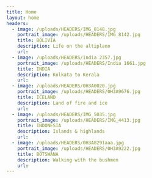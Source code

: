 ```yaml
---
title: Home
layout: home
headers:
  - image: /uploads/HEADERS/IMG_8148.jpg
    portrait_image: /uploads/HEADERS/IMG_8142.jpg
    title: BOLIVIA
    description: Life on the altiplano
    url:
  - image: /uploads/HEADERS/India 2357.jpg
    portrait_image: /uploads/HEADERS/India 1661.jpg
    title: INDIA
    description: Kolkata to Kerala
    url:
  - image: /uploads/HEADERS/0H3A0020.jpg
    portrait_image: /uploads/HEADERS/0H3A9676.jpg
    title: ICELAND
    description: Land of fire and ice
    url:
  - image: /uploads/HEADERS/IMG_5035.jpg
    portrait_image: /uploads/HEADERS/IMG_4413.jpg
    title: INDONESIA
    description: Islands & highlands
    url:
  - image: /uploads/HEADERS/0H3A8291aaa.jpg
    portrait_image: /uploads/HEADERS/0H3A9222.jpg
    title: BOTSWANA
    description: Walking with the bushmen
    url:
---
```



